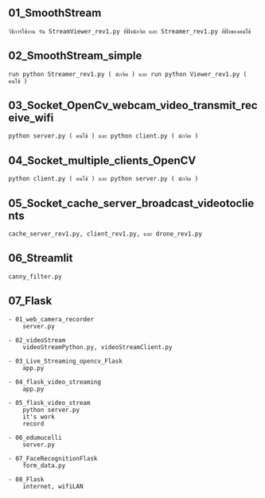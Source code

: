 ##	01_SmoothStream
	วิธีการใช้งาน รัน StreamViewer_rev1.py ที่ฝั่งนักจิต และ Streamer_rev1.py ที่ฝั่งของคนไข้
##	02_SmoothStream_simple
	run python Streamer_rev1.py ( นักจิต ) และ run python Viewer_rev1.py ( คนไข้ )
##	03_Socket_OpenCv_webcam_video_transmit_receive_wifi
	python server.py ( คนไข้ ) และ python client.py ( นักจิต )
##	04_Socket_multiple_clients_OpenCV
	python client.py ( คนไข้ ) และ python server.py ( นักจิต )
##	05_Socket_cache_server_broadcast_videotoclients
	cache_server_rev1.py, client_rev1.py, และ drone_rev1.py
##	06_Streamlit
	canny_filter.py
##	07_Flask
	- 01_web_camera_recorder
		server.py
		
	- 02_videoStream
		videoStreamPython.py, videoStreamClient.py
	
	- 03_Live_Streaming_opencv_Flask
		app.py
	
	- 04_flask_video_streaming
		app.py
	
	- 05_flask_video_stream
		python server.py
		it's work
		record
		
	- 06_edumucelli
		server.py
	
	- 07_FaceRecognitionFlask
		form_data.py
	
	- 08_Flask
		internet, wifiLAN